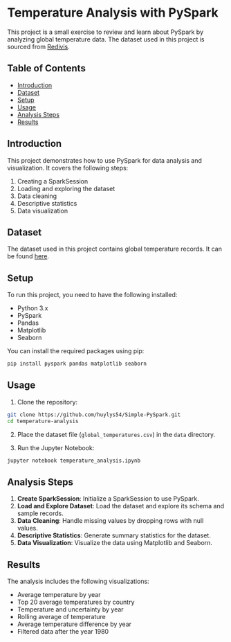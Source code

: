 # Temperature Analysis with PySpark

This project is a small exercise to review and learn about PySpark by analyzing global temperature data. The dataset used in this project is sourced from [Redivis](https://redivis.com/datasets/1e0a-f4931vvyg/tables).

## Table of Contents

- [Introduction](#introduction)
- [Dataset](#dataset)
- [Setup](#setup)
- [Usage](#usage)
- [Analysis Steps](#analysis-steps)
- [Results](#results)

## Introduction

This project demonstrates how to use PySpark for data analysis and visualization. It covers the following steps:
1. Creating a SparkSession
2. Loading and exploring the dataset
3. Data cleaning
4. Descriptive statistics
5. Data visualization

## Dataset

The dataset used in this project contains global temperature records. It can be found [here](https://redivis.com/datasets/1e0a-f4931vvyg/tables).

## Setup

To run this project, you need to have the following installed:
- Python 3.x
- PySpark
- Pandas
- Matplotlib
- Seaborn

You can install the required packages using pip:
```bash
pip install pyspark pandas matplotlib seaborn
```

## Usage

1. Clone the repository:
```bash
git clone https://github.com/huylys54/Simple-PySpark.git
cd temperature-analysis
```

2. Place the dataset file (`global_temperatures.csv`) in the `data` directory.

3. Run the Jupyter Notebook:
```bash
jupyter notebook temperature_analysis.ipynb
```

## Analysis Steps

1. **Create SparkSession**: Initialize a SparkSession to use PySpark.
2. **Load and Explore Dataset**: Load the dataset and explore its schema and sample records.
3. **Data Cleaning**: Handle missing values by dropping rows with null values.
4. **Descriptive Statistics**: Generate summary statistics for the dataset.
5. **Data Visualization**: Visualize the data using Matplotlib and Seaborn.

## Results

The analysis includes the following visualizations:
- Average temperature by year
- Top 20 average temperatures by country
- Temperature and uncertainty by year
- Rolling average of temperature
- Average temperature difference by year
- Filtered data after the year 1980
